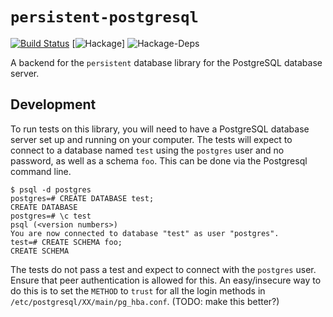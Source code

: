 # `persistent-postgresql`

[![Build Status](https://travis-ci.org/yesodweb/persistent-postgresql.svg?branch=master)](https://travis-ci.org/yesodweb/persistent-postgresql) [![Hackage](https://img.shields.io/hackage/v/persistent-postgresql.svg)] ![Hackage-Deps](https://img.shields.io/hackage-deps/v/persistent-postgresql.svg)

A backend for the `persistent` database library for the PostgreSQL database server.

## Development

To run tests on this library, you will need to have a PostgreSQL database server set up and running on your computer.
The tests will expect to connect to a database named `test` using the `postgres` user and no password, as well as a schema `foo`.
This can be done via the Postgresql command line.

```
$ psql -d postgres
postgres=# CREATE DATABASE test;
CREATE DATABASE
postgres=# \c test
psql (<version numbers>)
You are now connected to database "test" as user "postgres".
test=# CREATE SCHEMA foo;
CREATE SCHEMA
```

The tests do not pass a test and expect to connect with the `postgres` user.
Ensure that peer authentication is allowed for this.
An easy/insecure way to do this is to set the `METHOD` to `trust` for all the login methods in `/etc/postgresql/XX/main/pg_hba.conf`.
(TODO: make this better?)
